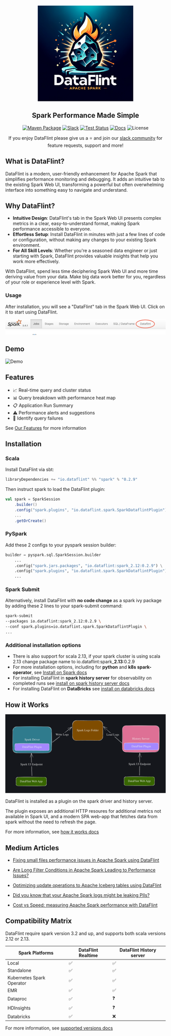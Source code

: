 <p align="center">
<img alt="Logo" src="documentation/resources/logo.png" height="300">
</p>

<h2 align="center">
 Spark Performance Made Simple
</h2>

<div align="center">

[![Maven Package](https://maven-badges.herokuapp.com/maven-central/io.dataflint/spark_2.12/badge.svg)](https://maven-badges.herokuapp.com/maven-central/io.dataflint/spark_2.12)
[![Slack](https://img.shields.io/badge/Slack-Join%20Us-purple)](https://join.slack.com/t/dataflint/shared_invite/zt-28sr3r3pf-Td_mLx~0Ss6D1t0EJb8CNA)
[![Test Status](https://github.com/dataflint/spark/actions/workflows/ci.yml/badge.svg)](https://github.com/your_username/your_repo/actions/workflows/tests.yml)
[![Docs](https://img.shields.io/badge/Docs-Read%20the%20Docs-blue)](https://dataflint.gitbook.io/dataflint-for-spark/)
![License](https://img.shields.io/badge/License-Apache%202.0-orange)

If you enjoy DataFlint please give us a ⭐️ and join our [slack community](https://join.slack.com/t/dataflint/shared_invite/zt-28sr3r3pf-Td_mLx~0Ss6D1t0EJb8CNA) for feature requests, support and more!

</div>

## What is DataFlint?

DataFlint is a modern, user-friendly enhancement for Apache Spark that simplifies performance monitoring and debugging. It adds an intuitive tab to the existing Spark Web UI, transforming a powerful but often overwhelming interface into something easy to navigate and understand.

## Why DataFlint?

- **Intuitive Design**: DataFlint's tab in the Spark Web UI presents complex metrics in a clear, easy-to-understand format, making Spark performance accessible to everyone.
- **Effortless Setup**: Install DataFlint in minutes with just a few lines of code or configuration, without making any changes to your existing Spark environment.
- **For All Skill Levels**: Whether you're a seasoned data engineer or just starting with Spark, DataFlint provides valuable insights that help you work more effectively.

With DataFlint, spend less time deciphering Spark Web UI and more time deriving value from your data. Make big data work better for you, regardless of your role or experience level with Spark.



### Usage

After installation, you will see a "DataFlint" tab in the Spark Web UI. Click on it to start using DataFlint.

<img alt="Logo" src="documentation/resources/usage.png">

## Demo

![Demo](documentation/resources/demo.gif)

## Features

- 📈 Real-time query and cluster status
- 📊 Query breakdown with performance heat map
- 📋 Application Run Summary
- ⚠️ Performance alerts and suggestions
- 👀 Identify query failures

See [Our Features](https://dataflint.gitbook.io/dataflint-for-spark/overview/our-features) for more information

## Installation

### Scala

Install DataFlint via sbt:
```sbt
libraryDependencies += "io.dataflint" %% "spark" % "0.2.9"
```

Then instruct spark to load the DataFlint plugin:
```scala
val spark = SparkSession
    .builder()
    .config("spark.plugins", "io.dataflint.spark.SparkDataflintPlugin")
    ...
    .getOrCreate()
```

### PySpark
Add these 2 configs to your pyspark session builder:

```python
builder = pyspark.sql.SparkSession.builder
    ...
    .config("spark.jars.packages", "io.dataflint:spark_2.12:0.2.9") \
    .config("spark.plugins", "io.dataflint.spark.SparkDataflintPlugin") \
    ...
```

### Spark Submit

Alternatively, install DataFlint with **no code change** as a spark ivy package by adding these 2 lines to your spark-submit command:

```bash
spark-submit
--packages io.dataflint:spark_2.12:0.2.9 \
--conf spark.plugins=io.dataflint.spark.SparkDataflintPlugin \
...
```

### Additional installation options

* There is also support for scala 2.13, if your spark cluster is using scala 2.13 change package name to io.dataflint:spark_**2.13**:0.2.9
* For more installation options, including for **python** and **k8s spark-operator**, see [Install on Spark docs](https://dataflint.gitbook.io/dataflint-for-spark/getting-started/install-on-spark)
* For installing DataFlint in **spark history server** for observability on completed runs see [install on spark history server docs](https://dataflint.gitbook.io/dataflint-for-spark/getting-started/install-on-spark-history-server)
* For installing DataFlint on **DataBricks** see [install on databricks docs](https://dataflint.gitbook.io/dataflint-for-spark/getting-started/install-on-databricks)

## How it Works

![How it Works](documentation/resources/howitworks.png)

DataFlint is installed as a plugin on the spark driver and history server.

The plugin exposes an additional HTTP resoures for additional metrics not available in Spark UI, and a modern SPA web-app that fetches data from spark without the need to refresh the page.

For more information, see [how it works docs](https://dataflint.gitbook.io/dataflint-for-spark/overview/how-it-works)

## Medium Articles

*  [Fixing small files performance issues in Apache Spark using DataFlint](https://medium.com/@menishmueli/fixing-small-files-performance-issues-in-apache-spark-using-dataflint-49ffe3eb755f)

*  [Are Long Filter Conditions in Apache Spark Leading to Performance Issues?](https://medium.com/@menishmueli/are-long-filter-conditions-in-apache-spark-leading-to-performance-issues-0b5bc6c0f94a)

*  [Optimizing update operations to Apache Iceberg tables using DataFlint](https://medium.com/dev-genius/optimizing-update-operations-to-apache-iceberg-tables-using-dataflint-e4e372e75b8a)

*  [Did you know that your Apache Spark logs might be leaking PIIs?](https://medium.com/system-weakness/did-you-know-that-your-apache-spark-logs-might-be-leaking-piis-06f2a0e8a82c)

*  [Cost vs Speed: measuring Apache Spark performance with DataFlint](https://medium.com/@menishmueli/cost-vs-speed-measuring-apache-spark-performance-with-dataflint-c5f909ebe229)


## Compatibility Matrix

DataFlint require spark version 3.2 and up, and supports both scala versions 2.12 or 2.13. 


| Spark Platforms           | DataFlint Realtime  | DataFlint History server |
|---------------------------|---------------------|--------------------------|
| Local                     |       ✅            |           ✅             |
| Standalone                |       ✅            |           ✅             |
| Kubernetes Spark Operator |       ✅            |           ✅             |
| EMR                       |       ✅            |           ✅             |
| Dataproc                  |       ✅            |           ❓             |
| HDInsights                |       ✅            |           ❓             |
| Databricks                |       ✅            |           ❌             |

For more information, see [supported versions docs](https://dataflint.gitbook.io/dataflint-for-spark/overview/supported-versions)